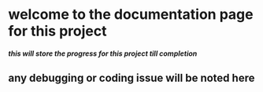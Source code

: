 # welcome to the documentation page for this project 

##### this will store the progress for this project till completion 
## any debugging or coding issue will be noted here 
